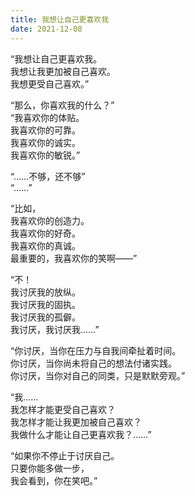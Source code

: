 ```yaml
---
title: 我想让自己更喜欢我
date: 2021-12-08
---
```


“我想让自己更喜欢我。\
我想让我更加被自己喜欢。\
我想更受自己喜欢。”

<!-- more -->

“那么，你喜欢我的什么？”\
“我喜欢你的体贴。\
我喜欢你的可靠。\
我喜欢你的诚实。\
我喜欢你的敏锐。”

“……不够，还不够”\
“……”

“比如，\
我喜欢你的创造力。\
我喜欢你的好奇。\
我喜欢你的真诚。\
最重要的，我喜欢你的笑啊——”

“不！\
我讨厌我的放纵。\
我讨厌我的固执。\
我讨厌我的孤僻。\
我讨厌，我讨厌我……”

“你讨厌，当你在压力与自我间牵扯着时间。\
你讨厌，当你尚未将自己的想法付诸实践。\
你讨厌，当你对自己的同类，只是默默旁观。”

“我……\
我怎样才能更受自己喜欢？\
我怎样才能让我更加被自己喜欢？\
我做什么才能让自己更喜欢我？……”

“如果你不停止于讨厌自己。\
只要你能多做一步，\
我会看到，你在笑吧。”
